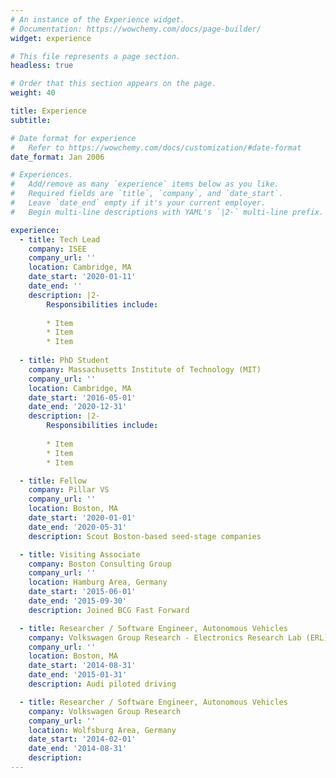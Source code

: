 ```yaml
---
# An instance of the Experience widget.
# Documentation: https://wowchemy.com/docs/page-builder/
widget: experience

# This file represents a page section.
headless: true

# Order that this section appears on the page.
weight: 40

title: Experience
subtitle:

# Date format for experience
#   Refer to https://wowchemy.com/docs/customization/#date-format
date_format: Jan 2006

# Experiences.
#   Add/remove as many `experience` items below as you like.
#   Required fields are `title`, `company`, and `date_start`.
#   Leave `date_end` empty if it's your current employer.
#   Begin multi-line descriptions with YAML's `|2-` multi-line prefix.

experience:
  - title: Tech Lead
    company: ISEE
    company_url: ''
    location: Cambridge, MA
    date_start: '2020-01-11'
    date_end: ''
    description: |2-
        Responsibilities include:
        
        * Item
        * Item
        * Item
        
  - title: PhD Student
    company: Massachusetts Institute of Technology (MIT)
    company_url: ''
    location: Cambridge, MA
    date_start: '2016-05-01'
    date_end: '2020-12-31'
    description: |2-
        Responsibilities include:
        
        * Item
        * Item
        * Item

  - title: Fellow
    company: Pillar VS
    company_url: ''
    location: Boston, MA
    date_start: '2020-01-01'
    date_end: '2020-05-31'
    description: Scout Boston-based seed-stage companies

  - title: Visiting Associate
    company: Boston Consulting Group
    company_url: ''
    location: Hamburg Area, Germany
    date_start: '2015-06-01'
    date_end: '2015-09-30'
    description: Joined BCG Fast Forward

  - title: Researcher / Software Engineer, Autonomous Vehicles
    company: Volkswagen Group Research - Electronics Research Lab (ERL)
    company_url: ''
    location: Boston, MA
    date_start: '2014-08-31'
    date_end: '2015-01-31'
    description: Audi piloted driving

  - title: Researcher / Software Engineer, Autonomous Vehicles
    company: Volkswagen Group Research
    company_url: ''
    location: Wolfsburg Area, Germany
    date_start: '2014-02-01'
    date_end: '2014-08-31'
    description:
---
```

